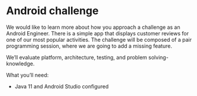 # Android challenge
We would like to learn more about how you approach a challenge as an Android Engineer.
There is a simple app that displays customer reviews for one of our most popular activities. 
The challenge will be composed of a pair programming session, where we are going to add a missing feature.


We’ll evaluate platform, architecture, testing, and problem solving-knowledge.

What you’ll need:
- Java 11 and Android Studio configured
